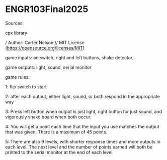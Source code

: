 # ENGR103Final2025
Sources:

cpx library

/ Author: Carter Nelson
// MIT License (https://opensource.org/licenses/MIT)

game inputs:
on switch, right and left buttons, shake detector,

game outputs:
light, sound, serial monitor


game rules:

1: flip switch to start

2: after each output, either light, sound, or both respond in the appropriate way

3: Press left button when output is just light, right button for just sound, and vigorously shake board when both occur.

4: You will get a point each time that the input you use matches the output that was given. There is a maximum of 45 points.

5: There are also 9 levels, with shorter response times and more outputs in each level. The next level and the number of points earned will both be printed to the serial monitor at the end of each level


